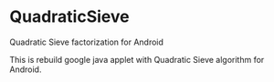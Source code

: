 QuadraticSieve
==============

Quadratic Sieve factorization for Android

This is rebuild google java applet with Quadratic Sieve algorithm for Android.
